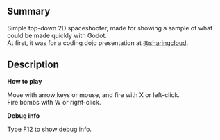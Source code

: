 ## Summary

Simple top-down 2D spaceshooter, made for showing a sample of what could be made quickly with Godot.  
At first, it was for a coding dojo presentation at [@sharingcloud](https://github.com/sharingcloud).

## Description

**How to play**

Move with arrow keys or mouse, and fire with X or left-click.  
Fire bombs with W or right-click.

**Debug info**

Type F12 to show debug info.
